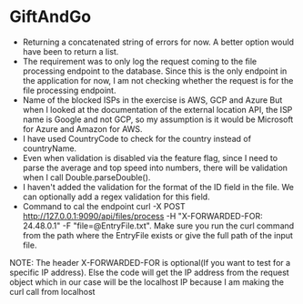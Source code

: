 # GiftAndGo
- Returning a concatenated string of errors for now. A better option would have been to return a list.
- The requirement was to only log the request coming to the file processing endpoint to the database. Since this is the only endpoint in the application for now, I am not checking whether the request is for the file processing endpoint.
- Name of the blocked ISPs in the exercise is 
  AWS,
  GCP and 
  Azure
But when I looked at the documentation of the external location API, the ISP name is
Google and not GCP, so my assumption is it would be Microsoft for Azure and Amazon for AWS.
- I have used CountryCode to check for the country instead of countryName. 
- Even when validation is disabled via the feature flag, since I need to parse the average and top speed into numbers, there will be validation when I call Double.parseDouble().
- I haven't added the validation for the format of the ID field in the file. We can optionally add a regex validation for this field.
- Command to cal the endpoint curl -X POST http://127.0.0.1:9090/api/files/process -H "X-FORWARDED-FOR: 24.48.0.1" -F "file=@EntryFile.txt". Make sure you run the curl command from the path where the EntryFile exists or give the full path of the input file.

NOTE: The header X-FORWARDED-FOR is optional(If you want to test for a specific IP address). Else the code will get the IP address from the request object which in our case will be the localhost IP because I am making the curl call from localhost
